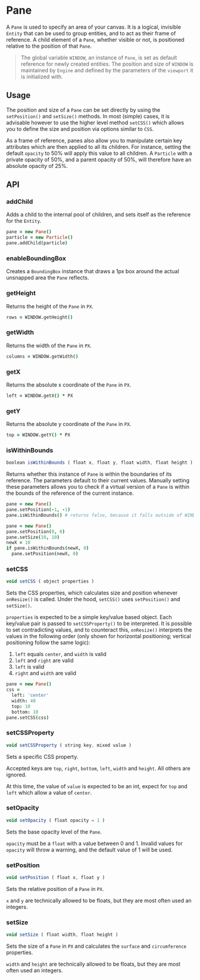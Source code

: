 # Pane

A `Pane` is used to specify an area of your canvas. It is a logical, invisible `Entity` that can be used to group entities, and to act as their frame of reference. A child element of a `Pane`, whether visible or not, is positioned relative to the position of that `Pane`.

> The global variable `WINDOW`, an instance of `Pane`, is set as default reference for newly created entities. The position and size of `WINDOW` is maintained by `Engine` and defined by the parameters of the `viewport` it is initialized with.

## Usage

The position and size of a `Pane` can be set directly by using the `setPosition()` and `setSize()` methods. In most (simple) cases, it is advisable however to use the higher level method `setCSS()` which allows you to define the size and position via options similar to `CSS`.

As a frame of reference, panes also allow you to manipulate certain key attributes which are then applied to all its children. For instance, setting the default `opacity` to 50% will apply this value to all children. A `Particle` with a private opacity of 50%, and a parent opacity of 50%, will therefore have an absolute opacity of 25%.

## API

### addChild

Adds a child to the internal pool of children, and sets itself as the reference for the `Entity`.

```coffeescript
pane = new Pane()
particle = new Particle()
pane.addChild(particle)
```

<!-- ### disableBoundingBox -->

### enableBoundingBox

Creates a `BoundingBox` instance that draws a 1px box around the actual unsnapped area the `Pane` reflects. <!-- See [BoundingBox](BoundingBox.md) for more details. -->

### getHeight

Returns the height of the `Pane` in `PX`.

```coffeescript
rows = WINDOW.getHeight()
```

<!-- ### getOpacity -->

### getWidth

Returns the width of the `Pane` in `PX`.

```coffeescript
columns = WINDOW.getWidth()
```

### getX

Returns the absolute x coordinate of the `Pane` in `PX`.

```coffeescript
left = WINDOW.getX() * PX
```

### getY

Returns the absolute y coordinate of the `Pane` in `PX`.

```coffeescript
top = WINDOW.getY() * PX
```

### isWithinBounds

```js
boolean isWithinBounds ( float x, float y, float width, float height )
```

Returns whether this instance of `Pane` is within the boundaries of its reference. The parameters default to their current values. Manually setting these parameters allows you to check if a virtual version of a `Pane` is within the bounds of the reference of the current instance.

```coffeescript
pane = new Pane()
pane.setPosition(-1, -1)
pane.isWithinBounds() # returns false, because it falls outside of WINDOW
```

```coffeescript
pane = new Pane()
pane.setPosition(0, 0)
pane.setSize(10, 10)
newX = 10
if pane.isWithinBounds(newX, 0)
  pane.setPosition(newX, 0)
```

### setCSS

```js
void setCSS ( object properties )
```

Sets the CSS properties, which calculates size and position whenever `onResize()` is called. Under the hood, `setCSS()` uses `setPosition()` and `setSize()`.

`properties` is expected to be a simple key/value based object. Each key/value pair is passed to `setCSSProperty()` to be interpreted. It is possible to set contradicting values, and to counteract this, `onResize()` interprets the values in the following order (only shown for horizontal positioning; vertical positioning follow the same logic):

1. `left` equals `center`, and `width` is valid
2. `left` and `right` are valid
3. `left` is valid
4. `right` and `width` are valid

```coffeescript
pane = new Pane()
css =
  left: 'center'
  width: 40
  top: 10
  bottom: 10
pane.setCSS(css)
```

### setCSSProperty

```js
void setCSSProperty ( string key, mixed value )
```

Sets a specific CSS property.

Accepted keys are `top`, `right`, `bottom`, `left`, `width` and `height`. All others are ignored.

At this time, the value of `value` is expected to be an int, expect for `top` and `left` which allow a value of `center`.

### setOpacity

```js
void setOpacity ( float opacity = 1 )
```

Sets the base opacity level of the `Pane`.

`opacity` must be a `float` with a value between 0 and 1. Invalid values for `opacity` will throw a warning, and the default value of 1 will be used.

### setPosition

```js
void setPosition ( float x, float y )
```

Sets the relative position of a `Pane` in `PX`.

`x` and `y` are technically allowed to be floats, but they are most often used an integers.

### setSize

```js
void setSize ( float width, float height )
```

Sets the size of a `Pane` in `PX` and calculates the `surface` and `circumference` properties.

`width` and `height` are technically allowed to be floats, but they are most often used an integers.
